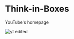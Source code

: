 # Think-in-Boxes
YouTube's homepage

![yt edited](https://github.com/user-attachments/assets/c33efd20-d118-4fd2-8597-923ae626426d)
